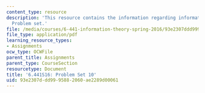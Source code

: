 ```yaml
---
content_type: resource
description: 'This resource contains the information regarding information theory:
  Problem set.'
file: /media/courses/6-441-information-theory-spring-2016/93e2307ddd9995882060ae2289d00061_MIT6_441S16_problem_set10.pdf
file_type: application/pdf
learning_resource_types:
- Assignments
ocw_type: OCWFile
parent_title: Assignments
parent_type: CourseSection
resourcetype: Document
title: '6.441S16: Problem Set 10'
uid: 93e2307d-dd99-9588-2060-ae2289d00061
---
```

